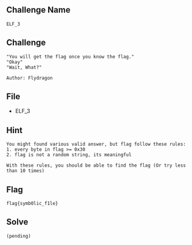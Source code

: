 ## Challenge Name
```
ELF_3
```
## Challenge
```
"You will get the flag once you know the flag." 
"Okay"  
"Wait, What?"   

Author: Flydragon
```
## File
- ELF_3

## Hint
```
You might found various valid answer, but flag follow these rules:  
1. every byte in flag >= 0x30
2. flag is not a random string, its meaningful

With these rules, you should be able to find the flag (Or try less than 10 times)
```

## Flag
```
flag{symb0lic_f1le}
```
## Solve
```
(pending)
```
